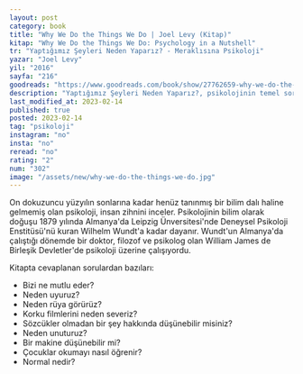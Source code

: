 ```yaml
---
layout: post
category: book
title: "Why We Do the Things We Do | Joel Levy (Kitap)"
kitap: "Why We Do the Things We Do: Psychology in a Nutshell"
tr: "Yaptığımız Şeyleri Neden Yaparız? - Meraklısına Psikoloji"
yazar: "Joel Levy"
yil: "2016"
sayfa: "216"
goodreads: "https://www.goodreads.com/book/show/27762659-why-we-do-the-things-we-do"
description: "Yaptığımız Şeyleri Neden Yaparız?, psikolojinin temel sorularına kısa cevaplar veriyor."
last_modified_at: 2023-02-14
published: true
posted: 2023-02-14
tag: "psikoloji"
instagram: "no"
insta: "no"
reread: "no"
rating: "2"
num: "302"
image: "/assets/new/why-we-do-the-things-we-do.jpg"
---
```


On dokuzuncu yüzyılın sonlarına kadar henüz tanınmış bir bilim dalı haline gelmemiş olan psikoloji, insan zihnini inceler. Psikolojinin bilim olarak doğuşu 1879 yılında Almanya'da Leipzig Ünversitesi'nde Deneysel Psikoloji Enstitüsü'nü kuran Wilhelm Wundt'a kadar dayanır. Wundt'un Almanya'da çalıştığı dönemde bir doktor, filozof ve psikolog olan William James de Birleşik Devletler'de psikoloji üzerine çalışıyordu.

Kitapta cevaplanan sorulardan bazıları:

- Bizi ne mutlu eder?
- Neden uyuruz?
- Neden rüya görürüz?
- Korku filmlerini neden severiz?
- Sözcükler olmadan bir şey hakkında düşünebilir misiniz?
- Neden unuturuz?
- Bir makine düşünebilir mi?
- Çocuklar okumayı nasıl öğrenir?
- Normal nedir?